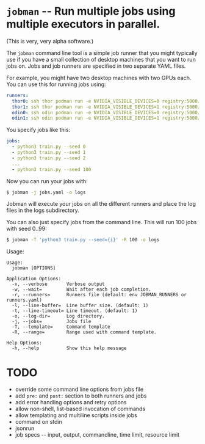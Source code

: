 # `jobman` -- Run multiple jobs using multiple executors in parallel.

(This is very, very alpha software.)

The `jobman` command line tool is a simple job runner that you might
typically use if you have a small collection of desktop machines
that you want to run jobs on. Jobs and job runners are specified in
two separate YAML files.

For example, you might have two desktop machines with two GPUs each. You
can use this for running jobs using:

```YAML
runners:
  thor0: ssh thor podman run -e NVIDIA_VISIBLE_DEVICES=0 registry:5000/pytorch-img {cmd}
  thor1: ssh thor podman run -e NVIDIA_VISIBLE_DEVICES=1 registry:5000/pytorch-img {cmd}
  odin0: ssh odin podman run -e NVIDIA_VISIBLE_DEVICES=0 registry:5000/pytorch-img {cmd}
  odin1: ssh odin podman run -e NVIDIA_VISIBLE_DEVICES=1 registry:5000/pytorch-img {cmd}
```

You specify jobs like this:

```YAML
jobs:
  - python3 train.py --seed 0
  - python3 train.py --seed 1
  - python3 train.py --seed 2
  ...
  - python3 train.py --seed 100
```

Now you can run your jobs with:

```Bash
$ jobman -j jobs.yaml -o logs
```

Jobman will execute your jobs on all the different runners and place the log
files in the logs subdirectory.

You can also just specify jobs from the command line. This will run 100 jobs
with seed 0..99:

```Bash
$ jobman -T 'python3 train.py --seed={i}' -R 100 -o logs
```


Usage:

```
Usage:
  jobman [OPTIONS]

Application Options:
  -v, --verbose       Verbose output
  -w, --wait=         Wait after each job completion.
  -r, --runners=      Runners file (default: env JOBMAN_RUNNERS or runners.yaml)
  -l, --line-buffer=  Line buffer size. (default: 1)
  -t, --line-timeout= Line timeout. (default: 1)
  -o, --log-dir=      Log directory.
  -j, --jobs=         Jobs file
  -T, --template=     Command template
  -R, --range=        Range used with command template.

Help Options:
  -h, --help          Show this help message
```

# TODO

- override some command line options from jobs file
- add `pre:` and `post:` section to both runners and jobs
- add error handling options and retry options
- allow non-shell, list-based invocation of commands
- allow templating and multiline scripts inside jobs
- command on stdin
- jsonrun
- job specs -- input, output, commandline, time limit, resource limit
